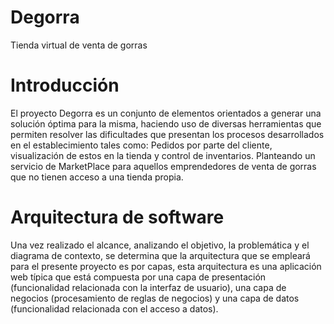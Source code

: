# Degorra
Tienda virtual de venta de gorras
<h1>Introducción</h1>
<p>El proyecto Degorra es un conjunto de elementos orientados a generar una solución óptima para la misma, haciendo uso de diversas herramientas que permiten resolver las dificultades que presentan los procesos desarrollados en el establecimiento tales como: Pedidos por parte del cliente, visualización de estos en la tienda y control de inventarios. Planteando un servicio de MarketPlace para aquellos emprendedores de venta de gorras que no tienen acceso a una tienda propia.
</p>
<h1>Arquitectura de software</h1>
<p>Una vez realizado el alcance, analizando el objetivo, la problemática y el diagrama de contexto, se determina que la arquitectura que se empleará para el presente proyecto es por capas, esta arquitectura es una aplicación web típica que está compuesta por una capa de presentación (funcionalidad relacionada con la interfaz de usuario), una capa de negocios (procesamiento de reglas de negocios) y una capa de datos (funcionalidad relacionada con el acceso a datos).</p>
